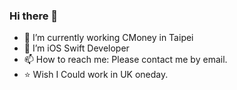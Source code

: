 ### Hi there 👋
- 🔭 I’m currently working CMoney in Taipei
- 🌱 I’m iOS Swift Developer
- 📫 How to reach me: Please contact me by email.
- ⭐️ Wish I Could work in UK oneday.

<!--
**kenny55660955/kenny55660955** is a ✨ _special_ ✨ repository because its `README.md` (this file) appears on your GitHub profile.

Here are some ideas to get you started:


-->

